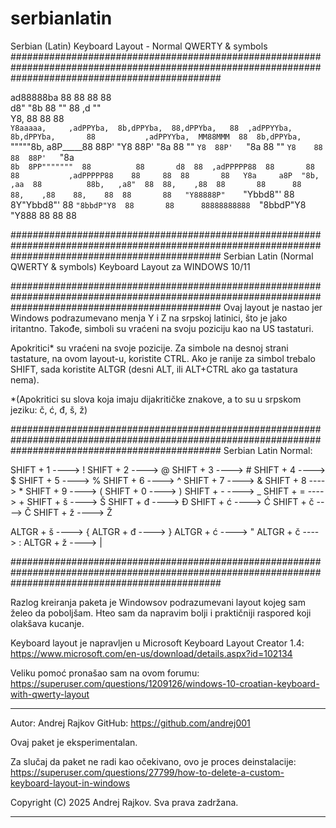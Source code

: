 # serbianlatin
Serbian (Latin) Keyboard Layout - Normal QWERTY &amp; symbols
######################################################################################################################################################
                                                                                                                                      
 ad88888ba                           88           88                               88                                88               
d8"     "8b                          88           ""                               88                         ,d     ""               
Y8,                                  88                                            88                         88                      
`Y8aaaaa,     ,adPPYba,  8b,dPPYba,  88,dPPYba,   88  ,adPPYYba,  8b,dPPYba,       88           ,adPPYYba,  MM88MMM  88  8b,dPPYba,   
  `"""""8b,  a8P_____88  88P'   "Y8  88P'    "8a  88  ""     `Y8  88P'   `"8a      88           ""     `Y8    88     88  88P'   `"8a  
        `8b  8PP"""""""  88          88       d8  88  ,adPPPPP88  88       88      88           ,adPPPPP88    88     88  88       88  
Y8a     a8P  "8b,   ,aa  88          88b,   ,a8"  88  88,    ,88  88       88      88           88,    ,88    88,    88  88       88  
 "Y88888P"    `"Ybbd8"'  88          8Y"Ybbd8"'   88  `"8bbdP"Y8  88       88      88888888888  `"8bbdP"Y8    "Y888  88  88       88  
                                                                                                                                      
                                                                                                                                      


######################################################################################################################################################
Serbian Latin (Normal QWERTY & symbols) Keyboard Layout za WINDOWS 10/11

######################################################################################################################################################
Ovaj layout je nastao jer Windows podrazumevano menja Y i Z na srpskoj latinici, što je jako iritantno. 
Takođe, simboli su vraćeni na svoju poziciju kao na US tastaturi. 

Apokritici* su vraćeni na svoje pozicije.
Za simbole na desnoj strani tastature, na ovom layout-u, koristite CTRL. 
Ako je ranije za simbol trebalo SHIFT, sada koristite ALTGR (desni ALT, ili ALT+CTRL ako ga tastatura nema).

*(Apokritici su slova koja imaju dijakritičke znakove, a to su u srpskom jeziku: č, ć, đ, š, ž) 

######################################################################################################################################################
Serbian Latin Normal:

SHIFT + 1  ---->  !
SHIFT + 2  ---->  @
SHIFT + 3  ---->  #
SHIFT + 4  ---->  $
SHIFT + 5  ---->  %
SHIFT + 6  ---->  ^
SHIFT + 7  ---->  &
SHIFT + 8  ---->  *
SHIFT + 9  ---->  (
SHIFT + 0  ---->  )
SHIFT + -  ---->  _
SHIFT + =  ---->  +
SHIFT + š  ---->  Š
SHIFT + đ  ---->  Đ
SHIFT + ć  ---->  Ć
SHIFT + č  ---->  Č
SHIFT + ž  ---->  Ž

ALTGR + š  ---->  {
ALTGR + đ  ---->  }
ALTGR + ć  ---->  "
ALTGR + č  ---->  :
ALTGR + ž  ---->  |

######################################################################################################################################################

Razlog kreiranja paketa je Windowsov podrazumevani layout kojeg sam želeo da poboljšam. Hteo sam da napravim bolji i praktičniji raspored koji olakšava kucanje. 

Keyboard layout je napravljen u Microsoft Keyboard Layout Creator 1.4: 
https://www.microsoft.com/en-us/download/details.aspx?id=102134

Veliku pomoć pronašao sam na ovom forumu:
https://superuser.com/questions/1209126/windows-10-croatian-keyboard-with-qwerty-layout

------------------------------------------------

Autor: Andrej Rajkov
GitHub: https://github.com/andrej001

Ovaj paket je eksperimentalan.

Za slučaj da paket ne radi kao očekivano, ovo je proces deinstalacije:
https://superuser.com/questions/27799/how-to-delete-a-custom-keyboard-layout-in-windows

Copyright (C) 2025 Andrej Rajkov. Sva prava zadržana.

------------------------------------------------

